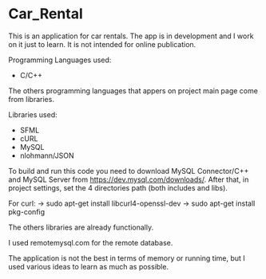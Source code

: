 # Car_Rental

This is an application for car rentals. The app is in development and I work on it just to learn. It is not intended for online publication.

Programming Languages used:
  - C/C++

The others programming languages that appers on project main page come from libraries.

Libraries used:
  - SFML
  - cURL
  - MySQL
  - nlohmann/JSON

To build and run this code you need to download MySQL Connector/C++ and MySQL Server from https://dev.mysql.com/downloads/.
After that, in project settings, set the 4 directories path (both includes and libs).

For curl:
	-> sudo apt-get install libcurl4-openssl-dev
	-> sudo apt-get install pkg-config

The others libraries are already functionally.

I used remotemysql.com for the remote database.

The application is not the best in terms of memory or running time, but I used various ideas to learn as much as possible.
